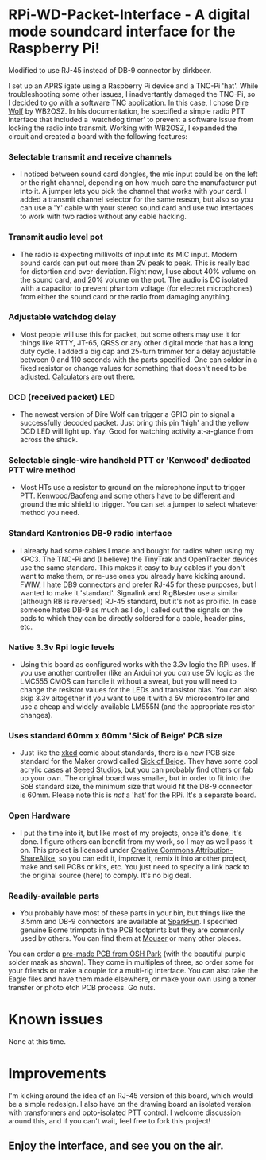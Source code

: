 # RPi-WD-Packet-Interface - A digital mode soundcard interface for the Raspberry Pi!

Modified to use RJ-45 instead of DB-9 connector by dirkbeer.

I set up an APRS igate using a Raspberry Pi device and a TNC-Pi 'hat'. While troubleshooting some other issues, I inadvertantly damaged the TNC-Pi, so I decided to go with a software TNC application. In this case, I chose [Dire Wolf](https://github.com/wb2osz/direwolf) by WB2OSZ. In his documentation, he specified a simple radio PTT interface that included a 'watchdog timer' to prevent a software issue from locking the radio into transmit. Working with WB2OSZ, I expanded the circuit and created a board with the following features:

### Selectable transmit and receive channels
* I noticed between sound card dongles, the mic input could be on the left or the right channel, depending on how much care the manufacturer put into it. A jumper lets you pick the channel that works with your card. I added a transmit channel selector for the same reason, but also so you can use a 'Y' cable with your stereo sound card and use two interfaces to work with two radios without any cable hacking.

### Transmit audio level pot
* The radio is expecting millivolts of input into its MIC input. Modern sound cards can put out more than 2V peak to peak. This is really bad for distortion and over-deviation. Right now, I use about 40% volume on the sound card, and 20% volume on the pot. The audio is DC isolated with a capacitor to prevent phantom voltage (for electret microphones) from either the sound card or the radio from damaging anything.

### Adjustable watchdog delay
* Most people will use this for packet, but some others may use it for things like RTTY, JT-65, QRSS or any other digital mode that has a long duty cycle. I added a big cap and 25-turn trimmer for a delay adjustable between 0 and 110 seconds with the parts specified. One can solder in a fixed resistor or change values for something that doesn't need to be adjusted. [Calculators](http://www.ohmslawcalculator.com/555-monostable-calculator) are out there.

### DCD (received packet) LED
* The newest version of Dire Wolf can trigger a GPIO pin to signal a successfully decoded packet. Just bring this pin 'high' and the yellow DCD LED will light up. Yay. Good for watching activity at-a-glance from across the shack.

### Selectable single-wire handheld PTT or 'Kenwood' dedicated PTT wire method
* Most HTs use a resistor to ground on the microphone input to trigger PTT. Kenwood/Baofeng and some others have to be different and ground the mic shield to trigger. You can set a jumper to select whatever method you need.
	
### Standard Kantronics DB-9 radio interface
* I already had some cables I made and bought for radios when using my KPC3. The TNC-Pi and (I believe) the TinyTrak and OpenTracker devices use the same standard. This makes it easy to buy cables if you don't want to make them, or re-use ones you already have kicking around. FWIW, I hate DB9 connectors and prefer RJ-45 for these purposes, but I wanted to make it 'standard'. Signalink and RigBlaster use a similar (although RB is reversed) RJ-45 standard, but it's not as prolific. In case someone hates DB-9 as much as I do, I called out the signals on the pads to which they can be directly soldered for a cable, header pins, etc.

### Native 3.3v Rpi logic levels
* Using this board as configured works with the 3.3v logic the RPi uses. If you use another controller (like an Arduino) you *can* use 5V logic as the LMC555 CMOS can handle it without a sweat, but you will need to change the resistor values for the LEDs and transistor bias. You can also skip 3.3v altogether if you want to use it with a 5V microcontroller and use a cheap and widely-available LM555N (and the appropriate resistor changes).

### Uses standard 60mm x 60mm 'Sick of Beige' PCB size
* Just like the [xkcd](https://xkcd.com/927/) comic about standards, there is a new PCB size standard for the Maker crowd called [Sick of Beige](http://dangerousprototypes.com/docs/Sick_of_Beige). They have some cool acrylic cases at [Seeed Studios](http://www.seeedstudio.com/depot/Sick-Of-Beige-Basic-Case-v1-60mm-Square-DP6060-p-1329.html), but you can probably find others or fab up your own. The original board was smaller, but in order to fit into the SoB standard size, the minimum size that would fit the DB-9 connector is 60mm. Please note this is *not* a 'hat' for the RPi. It's a separate board. 

### Open Hardware
* I put the time into it, but like most of my projects, once it's done, it's done. I figure others can benefit from my work, so I may as well pass it on. This project is licensed under [Creative Commons Attribution-ShareAlike](https://creativecommons.org/licenses/by-sa/3.0/), so you can edit it, improve it, remix it into another project, make and sell PCBs or kits, etc. You just need to specify a link back to the original source (here) to comply. It's no big deal.
		
### Readily-available parts
* You probably have most of these parts in your bin, but things like the 3.5mm and DB-9 connectors are available at [SparkFun](https://www.sparkfun.com/). I specified genuine Borne trimpots in the PCB footprints but they are commonly used by others. You can find them at [Mouser](http://www.mouser.com/) or many other places.

You can order a [pre-made PCB from OSH Park](https://oshpark.com/shared_projects/dotsia3r) (with the beautiful purple solder mask as shown). They come in multiples of three, so order some for your friends or make a couple for a multi-rig interface. You can also take the Eagle files and have them made elsewhere, or make your own using a toner transfer or photo etch PCB process. Go nuts.

# Known issues
None at this time. 

# Improvements
I'm kicking around the idea of an RJ-45 version of this board, which would be a simple redesign. I also have on the drawing board an isolated version with transformers and opto-isolated PTT control. I welcome discussion around this, and if you can't wait, feel free to fork this project!

## Enjoy the interface, and see you on the air. 
